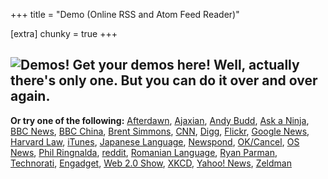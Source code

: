 +++
title = "Demo (Online RSS and Atom Feed Reader)"

[extra]
chunky = true
+++

<div class="chunk">

## ![Demos! Get your demos here! Well, actually there's only one. But you can do it over and over again.](/images/copy_get_your_demos_here.gif "Demos!  Get your demos here!  Well, actually there's only one.  But you can do it over and over again.")

<div id="sp_input">



</div>

**Or try one of the following:** [Afterdawn](/demo/_index.md?feed=http://afterdawn.com/news/afterdawn_rss.xml "Ripping, Burning, DRM, and the Dark Side of Consumer Electronics Media"), [Ajaxian](/demo/_index.md?feed=http://feeds.feedburner.com/ajaxian "AJAX and Scripting News"), [Andy Budd](/demo/_index.md?feed=http://www.andybudd.com/index.rdf&image=true "Test: Bypass Image Hotlink Blocking"), [Ask a Ninja](/demo/_index.md?feed=http://feeds.feedburner.com/AskANinja "Test: Embedded Enclosures"), [BBC News](/demo/_index.md?feed=http://newsrss.bbc.co.uk/rss/newsonline_world_edition/front_page/rss.xml "World News"), [BBC China](/demo/_index.md?feed=http://newsrss.bbc.co.uk/rss/chinese/simp/news/rss.xml "Test: GB2312 Encoding"), [Brent Simmons](/demo/_index.md?feed=http://inessential.com/xml/rss.xml "Developer of NetNewsWire"), [CNN](/demo/_index.md?feed=http://rss.cnn.com/rss/cnn_topstories.rss "World News"), [Digg](/demo/_index.md?feed=http://digg.com/rss/index.xml "Tech news. Better than Slashdot."), [Flickr](/demo/_index.md?feed=http://www.flickr.com/services/feeds/photos_public.gne?format=rss2 "Flickr Photos"), [Google News](/demo/_index.md?feed=http://news.google.com/?output=rss "World News"), [Harvard Law](/demo/_index.md?feed=http://blogs.law.harvard.edu/home/feed/rdf/ "Test: Tag Stripping"), [iTunes](/demo/_index.md?feed=http://phobos.apple.com/WebObjects/MZStore.woa/wpa/MRSS/topsongs/limit=10/rss.xml&orderbydate=false "Test: Tag Stripping"), [Japanese Language](/demo/_index.md?feed=http://blog.japan.cnet.com/lessig/index.rdf "Test: EUC-JP Encoding"), [Newspond](/demo/_index.md?feed=http://www.newspond.com/rss/main.xml "Tech and Science News"), [OK/Cancel](/demo/_index.md?feed=http://feeds.feedburner.com/ok-cancel "Usability comics and commentary"), [OS News](/demo/_index.md?feed=http://osnews.com/files/recent.rdf "News about every OS ever"), [Phil Ringnalda](/demo/_index.md?feed=http://weblog.philringnalda.com/feed/ "Test: Atom 1.0 Support"), [reddit](/demo/_index.md?feed=http://www.reddit.com/.rss "Top links from around the web"), [Romanian Language](/demo/_index.md?feed=http://www.pariurisportive.com/blog/xmlsrv/rss2.php?blog=2 "Test: ISO-8859-1 Encoding"), [Ryan Parman](/demo/_index.md?feed=http://blog.ryanparman.com/feed/ "SimplePie developer alumnus"), [Technorati](/demo/_index.md?feed=http://technorati.com/watchlists/rss.html?wid=29290 "Technorati watch for SimplePie"), [Engadget](/demo/_index.md?feed=http://engadget.com/rss.xml "Tech web magazine"), [Web 2.0 Show](/demo/_index.md?feed=http://feeds.feedburner.com/web20Show "Test: Embedded Enclosures"), [XKCD](/demo/_index.md?feed=http://xkcd.com/rss.xml "Test: LightHTTPd and GZipping"), [Yahoo! News](/demo/_index.md?feed=http://rss.news.yahoo.com/rss/topstories "World News"), [Zeldman](/demo/_index.md?feed=http://zeldman.com/rss/ "The father of the web standards movement")

</div>

<div id="sp_results">

</div>
